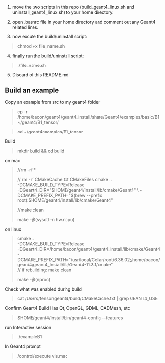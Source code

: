 1. move the two scripts in this repo (build_geant4_linux.sh and uninstall_geant4_linux.sh) to your home directory.

2. open .bashrc file in your home directory and comment out any Geant4  related lines.

3. now excute the build/uninstall script:

>chmod +x file_name.sh

4. finally run the build/uninstall script:

>./file_name.sh

5. Discard of this README.md








## Build an example

Copy an example from src to my geant4 folder
>cp -r /home/bacon/geant4/geant4_install/share/Geant4/examples/basic/B1 ~/geant4/B1_tensor/

>cd ~/geant4examples/B1_tensor

Build
>mkdir build && cd build

on mac

>//rm -rf *
>
>// rm -rf CMakeCache.txt CMakeFiles
>cmake .. \
  >-DCMAKE_BUILD_TYPE=Release \
  >-DGeant4_DIR="$HOME/geant4/install/lib/cmake/Geant4" \
  >-DCMAKE_PREFIX_PATH="$(brew --prefix root):$HOME/geant4/install/lib/cmake/Geant4"
>
>//make clean
>
>make -j$(sysctl -n hw.ncpu)

on linux

>cmake .. \
>  -DCMAKE_BUILD_TYPE=Release \
>  -DGeant4_DIR=/home/bacon/geant4/geant4_install/lib/cmake/Geant4 \
>  -DCMAKE_PREFIX_PATH="/usr/local/Cellar/root/6.36.02;/home/bacon/geant4/geant4_install/lib/Geant4-11.3.1/cmake" \
>// if rebuilding: make clean
>
>make -j$(nproc)

Check what was enabled during build
>cat /Users/tensor/geant4/build/CMakeCache.txt | grep GEANT4_USE

Confirm Geant4 Build Has Qt, OpenGL, GDML, CADMesh, etc
>$HOME/geant4/install/bin/geant4-config --features

run Interactive session
>./exampleB1

In Geant4 prompt
>/control/execute vis.mac
